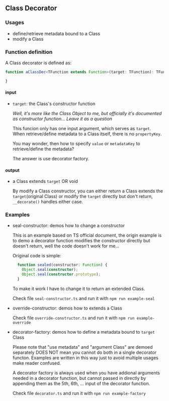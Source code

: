 ## Class Decorator

### Usages

- define/retrieve metadata bound to a Class
- modify a Class

### Function definition

A Class decorator is defined as:

```ts
function aClassDec<TFunction extends Function>(target: TFunction): TFunction | void {

}
```

#### input
 
  - `target`: the Class's constructor function

    *Well, it's more like the Class Object to me, but officially it's documented as constructor function...*
    *Leave it as a question*

    This funcion only has one input argument, which serves as `target`.
    When retrieve/define metadata to a Class itself, there is no `propertyKey`.

    You may wonder, then how to specify `value` or `metadataKey` to retrieve/define the metadata?
 
    The answer is use decorator factory.

#### output

  - a Class extends `target` OR void

    By modify a Class constructor, 
    you can either return a Class extends the `target`(original Class) 
    or modify the `target` directly but don't return, `__decorate()` handles either case.


### Examples

  - seal-constructor: demos how to change a constructor

    This is an example based on TS official document,
    the origin example is to demo a decorator function modifies the constructor directly
    but doesn't return, well the code doesn't work for me...

    Original code is simple:

    ```ts
      function sealed(constructor: Function) {
        Object.seal(constructor);
        Object.seal(constructor.prototype);
      }
    ```

    To make it work I have to change it to return an extended Class.

    Check file `seal-constructor.ts` and run it with `npm run example-seal`

  - override-constructor: demos how to extends a Class

    Check file `override-constructor.ts` and run it with `npm run example-override`

  - decorator-factory: demos how to define a metadata bound to `target` Class

    Please note that "use metadata" and "argument Class" are demoed separately 
    DOES NOT mean you cannot do both in a single decorator functon. 
    Examples are written in this way just to avoid multiple usages make reader confused.

    A decorator factory is always used when you have addional arguments needed in a decorator function,
    but cannot passed in directly by appending them as the 5th, 6th, ... input of the decorator function.

    Check file `decorator.ts` and run it with `npm run example-factory`
